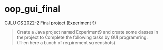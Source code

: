# oop_gui_final

CJLU CS 2022-2 Final project (Experiment 9)

> Create a Java project named Experiment9 and create some classes in the project to Complete the following tasks by GUI programming. (Then here a bunch of requirement screenshots)

